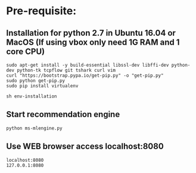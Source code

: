 # Pre-requisite:

## Installation for python 2.7 in Ubuntu 16.04 or MacOS (If using vbox only need 1G RAM and 1 core CPU)
```
sudo apt-get install -y build-essential libssl-dev libffi-dev python-dev python-tk tcpflow git tshark curl vim
curl "https://bootstrap.pypa.io/get-pip.py" -o "get-pip.py"
sudo python get-pip.py
sudo pip install virtualenv 

sh env-installation

```
## Start recommendation engine
```
python ms-mlengine.py
```
## Use WEB browser access localhost:8080
```
localhost:8080
127.0.0.1:8080
```
